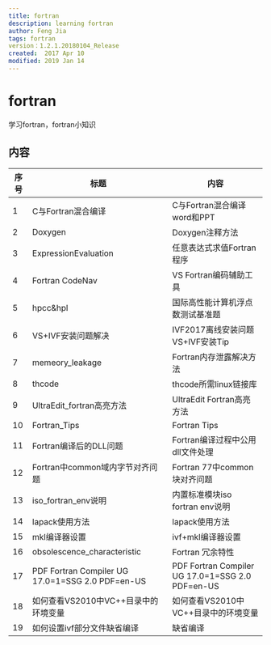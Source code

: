 ```yaml
---
title: fortran
description: learning fortran
author: Feng Jia
tags: fortran
version：1.2.1.20180104_Release
created:  2017 Apr 10 
modified: 2019 Jan 14
---
```


# fortran

学习fortran，fortran小知识

## 内容

| 序号 | 标题                                             | 内容                                             |
| ---- | ------------------------------------------------ | ------------------------------------------------ |
| 1    | C与Fortran混合编译                               | C与Fortran混合编译word和PPT                      |
| 2    | Doxygen                                          | Doxygen注释方法                                  |
| 3    | ExpressionEvaluation                             | 任意表达式求值Fortran程序                        |
| 4    | Fortran CodeNav                                  | VS Fortran编码辅助工具                           |
| 5    | hpcc&hpl                                         | 国际高性能计算机浮点数测试基准题                 |
| 6    | VS+IVF安装问题解决                               | IVF2017离线安装问题<br/>VS+IVF安装Tip            |
| 7    | memeory_leakage                                  | Fortran内存泄露解决方法                          |
| 8    | thcode                                           | thcode所需linux链接库                            |
| 9    | UltraEdit_fortran高亮方法                        | UltraEdit Fortran高亮方法                        |
| 10   | Fortran_Tips                                     | Fortran Tips                                     |
| 11   | Fortran编译后的DLL问题                           | Fortran编译过程中公用dll文件处理                 |
| 12   | Fortran中common域内字节对齐问题                  | Fortran 77中common块对齐问题                     |
| 13   | iso_fortran_env说明                              | 内置标准模块iso fortran env说明                  |
| 14   | lapack使用方法                                   | lapack使用方法                                   |
| 15   | mkl编译器设置                                    | ivf+mkl编译器设置                                |
| 16   | obsolescence_characteristic                      | Fortran 冗余特性                                 |
| 17   | PDF Fortran Compiler UG 17.0=1=SSG 2.0 PDF=en-US | PDF Fortran Compiler UG 17.0=1=SSG 2.0 PDF=en-US |
| 18   | 如何查看VS2010中VC++目录中的环境变量             | 如何查看VS2010中VC++目录中的环境变量             |
| 19   | 如何设置ivf部分文件缺省编译                      | 缺省编译                                         |